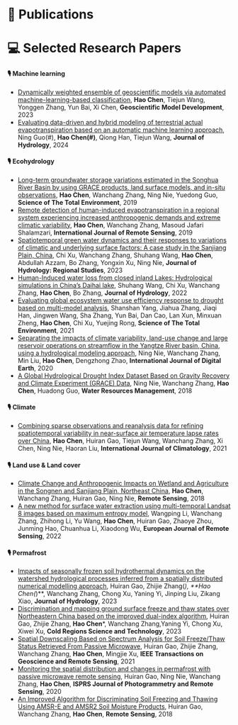 
# 📝 Publications

# 💻 Selected Research Papers

#### 🎙 Machine learning
- [Dynamically weighted ensemble of geoscientific models via automated machine-learning-based classification](https://doi.org/10.5194/gmd-16-5685-2023), **Hao Chen**, Tiejun Wang, Yonggen Zhang, Yun Bai, Xi Chen, **Geoscientific Model Development**, 2023
- [Evaluating data-driven and hybrid modeling of terrestrial actual evapotranspiration based on an automatic machine learning approach](https://doi.org/10.1016/j.jhydrol.2023.130594), Ning Guo(#), **Hao Chen(#)**, Qiong Han, Tiejun Wang, **Journal of Hydrology**, 2024

#### 🎙 Ecohydrology
- [Long-term groundwater storage variations estimated in the Songhua River Basin by using GRACE products, land surface models, and in-situ observations](https://doi.org/10.1016/j.scitotenv.2018.08.352), **Hao Chen**, Wanchang Zhang, Ning Nie, Yuedong Guo, **Science of The Total Environment**, 2019
- [Remote detection of human-induced evapotranspiration in a regional system experiencing increased anthropogenic demands and extreme climatic variability](https://doi.org/10.1080/01431161.2018.1523590), **Hao Chen**, Wanchang Zhang, Masoud Jafari Shalamzari, **International Journal of Remote Sensing**, 2019
- [Spatiotemporal green water dynamics and their responses to variations of climatic and underlying surface factors: A case study in the Sanjiang Plain, China](https://doi.org/10.1016/j.ejrh.2022.101303), Chi Xu, Wanchang Zhang, Shuhang Wang, **Hao Chen**, Abdullah Azzam, Bo Zhang, Yongxin Xu, Ning Nie, **Journal of Hydrology: Regional Studies**, 2023
- [Human-Induced water loss from closed inland Lakes: Hydrological simulations in China’s Daihai lake](https://doi.org/10.1016/j.jhydrol.2022.127552), Shuhang Wang, Chi Xu, Wanchang Zhang, **Hao Chen**, Bo Zhang, **Journal of Hydrology**, 2022
- [Evaluating global ecosystem water use efficiency response to drought based on multi-model analysis](https://doi.org/10.1016/j.scitotenv.2021.146356), Shanshan Yang, Jiahua Zhang, Jiaqi Han, Jingwen Wang, Sha Zhang, Yun Bai, Dan Cao, Lan Xun, Minxuan Zheng, **Hao Chen**, Chi Xu, Yuejing Rong, **Science of The Total Environment**, 2021
- [Separating the impacts of climate variability, land-use change and large reservoir operations on streamflow in the Yangtze River basin, China, using a hydrological modeling approach](https://doi.org/10.1080/17538947.2020.1812740), Ning Nie, Wanchang Zhang, Min Liu, **Hao Chen**, Dengzhong Zhao, **International Journal of Digital Earth**, 2020
- [A Global Hydrological Drought Index Dataset Based on Gravity Recovery and Climate Experiment (GRACE) Data](https://doi.org/10.1007/s11269-017-1869-1), Ning Nie, Wanchang Zhang, **Hao Chen**, Huadong Guo, **Water Resources Management**, 2018

#### 🎙 Climate
- [Combining sparse observations and reanalysis data for refining spatiotemporal variability in near-surface air temperature lapse rates over China](https://doi.org/10.1002/joc.7226), **Hao Chen**, Huiran Gao, Tiejun Wang, Wanchang Zhang, Xi Chen, Ning Nie, Haoran Liu, **International Journal of Climatology**, 2021

#### 🎙 Land use & Land cover
- [Climate Change and Anthropogenic Impacts on Wetland and Agriculture in the Songnen and Sanjiang Plain, Northeast China](https://doi.org/10.3390/rs10030356), **Hao Chen**, Wanchang Zhang, Huiran Gao, Ning Nie, **Remote Sensing**, 2018
- [A new method for surface water extraction using multi-temporal Landsat 8 images based on maximum entropy model](https://doi.org/10.1080/22797254.2022.2062054), Wangping Li, Wanchang Zhang, Zhihong Li, Yu Wang, **Hao Chen**, Huiran Gao, Zhaoye Zhou, Junming Hao, Chuanhua Li, Xiaodong Wu, **European Journal of Remote Sensing**, 2022

#### 🎙 Permafrost
- [Impacts of seasonally frozen soil hydrothermal dynamics on the watershed hydrological processes inferred from a spatially distributed numerical modelling approach](https://doi.org/10.1016/j.jhydrol.2023.129947), Huiran Gao, Zhijie Zhang(*), **Hao Chen(*)**, Wanchang Zhang, Chong Xu, Yaning Yi, Jinping Liu, Zikang Xiao, **Journal of Hydrology**, 2023
- [Discrimination and mapping ground surface freeze and thaw states over Northeastern China based on the improved dual-index algorithm](https://doi.org/10.1016/j.coldregions.2023.103963), Huiran Gao, Zhijie Zhang, **Hao Chen***, Wanchang Zhang,Yaning Yi, Chong Xu, Xiwei Xu, **Cold Regions Science and Technology**, 2023
- [Spatial Downscaling Based on Spectrum Analysis for Soil Freeze/Thaw Status Retrieved From Passive Microwave](https://doi.org/10.1109/TGRS.2021.3051683), Huiran Gao, Zhijie Zhang, Wanchang Zhang, **Hao Chen**, Mingjie Xu, **IEEE Transactions on Geoscience and Remote Sensing**, 2021
- [Monitoring the spatial distribution and changes in permafrost with passive microwave remote sensing](https://doi.org/10.1016/j.isprsjprs.2020.10.011), Huiran Gao, Ning Nie, Wanchang Zhang, **Hao Chen**, **ISPRS Journal of Photogrammetry and Remote Sensing**, 2020
- [An Improved Algorithm for Discriminating Soil Freezing and Thawing Using AMSR-E and AMSR2 Soil Moisture Products](https://doi.org/10.3390/rs10111697), Huiran Gao, Wanchang Zhang, **Hao Chen**, **Remote Sensing**, 2018
